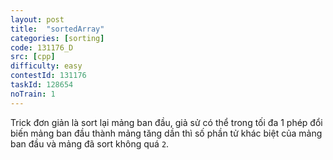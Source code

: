 ```yaml
---
layout: post
title:  "sortedArray"
categories: [sorting]
code: 131176_D
src: [cpp]
difficulty: easy
contestId: 131176
taskId: 128654
noTrain: 1
---
```


Trick đơn giản là sort lại mảng ban đầu, giả sử có thể trong tối đa 1 phép đổi biến mảng ban đầu thành mảng tăng dần thì số phần tử khác biệt của mảng ban đầu và mảng đã sort không quá `2`.
